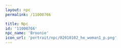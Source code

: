 ```yaml
---
layout: npc
permalink: /11000766

title: Npc
id: '11000766'
npc_name: 'Broonie'
icon_url: 'portrait/npc/02010102_he_woman1_p.png'
---
```

